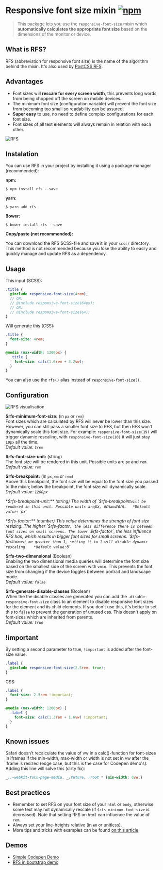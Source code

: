 # Responsive font size mixin [![npm][npm-image]][npm-url]
[npm-image]: https://img.shields.io/npm/v/rfs.svg
[npm-url]: https://npmjs.org/package/rfs
> This package lets you use the `responsive-font-size` mixin which **automatically calculates the appropriate font 
size** based on the dimensions of the monitor or device.

## What is RFS?
RFS (abbreviation for responsive font size) is the name of the algorithm behind the mixin. It's also used by 
[PostCSS RFS](https://github.com/MartijnCuppens/postcss-rfs).

## Advantages
- Font sizes will **rescale for every screen width**, this prevents long words from being chopped off the screen on 
mobile devices.
- The minimum font size (configuration variable) will prevent the font size from becoming too small so readability can 
be assured.
- **Super easy** to use, no need to define complex configurations for each font size.
- Font sizes of all text elements will always remain in relation with each other.


![RFS](http://i.imgur.com/gJH6m6g.gif)

## Instalation
You can use RFS in your project by installing it using a package manager (recommended):

**npm:**

```
$ npm install rfs --save
```

**yarn:**

```
$ yarn add rfs
```

**Bower:**

```
$ bower install rfs --save
```

**Copy/paste (not recommended):**

You can download the RFS SCSS-file and save it in your `scss/` directory. This method is not recommended because you 
lose the ability to easily and quickly manage and update RFS as a dependency.


## Usage
This input (SCSS):
```scss
.title {
  @include responsive-font-size(4rem);
  // OR:
  // @include responsive-font-size(64px);
  // OR:
  // @include responsive-font-size(64);
}
```

Will generate this (CSS):
```css
.title {
  font-size: 4rem;
}

@media (max-width: 1200px) {
  .title {
    font-size: calc(1.6rem + 3.2vw);
  }
}
```
You can also use the `rfs()` alias instead of `responsive-font-size()`.


## Configuration

![RFS visualisation](https://i.imgur.com/9YciUbb.png)

**$rfs-minimum-font-size:** (in `px` or `rem`)  
Font sizes which are calculated by RFS will never be lower than this size. However, you can still pass a smaller font 
size to RFS, but then RFS won't dynamically scale this font size. For example: `responsive-font-size(19)` will trigger 
dynamic rescaling, with `responsive-font-size(10)` it will just stay `10px` all the time.  
*Default value: `1rem`*

**$rfs-font-size-unit:** (string)  
The font size will be rendered in this unit. Possible units are `px` and `rem`.  
*Default value: `rem`*

**$rfs-breakpoint:** (in `px`, `em` or `rem`)  
Above this breakpoint, the font size will be equal to the font size you passed to the mixin; below the breakpoint, the 
font size will dynamically scale.  
*Default value: `1200px`*

**$rfs-breakpoint-unit:** (string)  
The width of `$rfs-breakpoint` will be rendered in this unit. Possible units are `px`, `em` and `rem`.  
*Default value: `px`*

**$rfs-factor:** (number)  
This value determines the strength of font size resizing. The higher `$rfs-factor`, the less difference there is between
font sizes on small screens. The lower `$rfs-factor`, the less influence RFS has, which results in bigger font sizes for
small screens. `$rfs-factor` must me greater than 1, setting it to 1 will disable dynamic rescaling.  
*Default value: `5`*

**$rfs-two-dimensional** (Boolean)  
Enabling the two dimensional media queries will determine the font size based on the smallest side of the screen with
`vmin`. This prevents the font size from changing if the device toggles between portrait and landscape mode.  
*Default value: `false`*

**$rfs-generate-disable-classes** (Boolean)  
When the the disable classes are generated you can add the `.disable-responsive-font-size` class to an element to 
disable responsive font sizes for the element and its child elements. If you don't use this, it's better to set this to 
`false` to prevent the generation of unused css. This doesn't apply on font-sizes which are inherited from parents.  
*Default value: `true`*

## !important
By setting a second parameter to true, `!important` is added after the font-size value.

```scss
.label {
  @include responsive-font-size(2.5rem, true);
}
```

CSS:
```css
.label {
  font-size: 2.5rem !important;
}

@media (max-width: 1200px) {
  .label {
    font-size: calc(1.3rem + 1.6vw) !important;
  }
}
```

## Known issues
Safari doesn't recalculate the value of vw in a calc()-function for font-sizes in iframes if the min-width, max-width or width is not set in vw after the iframe is resized (edge case, but this is the case for Codepen demo's). Adding this line will solve this (dirty fix):
```css
_::-webkit-full-page-media, _:future, :root * {min-width: 0vw;}
```

## Best practices
- Remember to set RFS on your font size of your `html` or `body`, otherwise some text may not dynamically rescale (if 
`$rfs-minimum-font-size` is decreased). Note that setting RFS on `html` can influence the value of `rem`.
- Always set your line-heights relative (in `em` or unitless).
- More tips and tricks with examples can be found
[on this article](https://medium.com/@martijn.cuppens/magic-font-resizing-with-rfs-b5d781296dd6).

##  Demos
- [Simple Codepen Demo](http://codepen.io/MartijnCuppens/pen/ZBjdMy)
- [RFS in bootstrap demo](http://martijncuppens.github.io/rfs)
